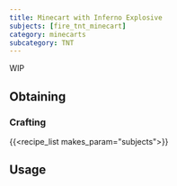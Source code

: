 ```yaml
---
title: Minecart with Inferno Explosive
subjects: [fire_tnt_minecart]
category: minecarts
subcategory: TNT
---
```


WIP

Obtaining
---------

### Crafting
{{<recipe_list makes_param="subjects">}}

Usage
-----
